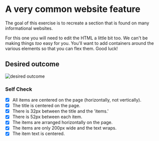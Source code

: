 # A very common website feature

The goal of this exercise is to recreate a section that is found on many informational websites.

For this one you will need to edit the HTML a little bit too. We can't be making things _too_ easy for you. You'll want to add containers around the various elements so that you can flex them. Good luck!

## Desired outcome

![desired outcome](./desired-outcome.png)

### Self Check

-   [x] All items are centered on the page (horizontally, not vertically).
-   [x] The title is centered on the page.
-   [x] There is 32px between the title and the 'items.'
-   [x] There is 52px between each item.
-   [x] The items are arranged horizontally on the page.
-   [x] The items are only 200px wide and the text wraps.
-   [x] The item text is centered.
